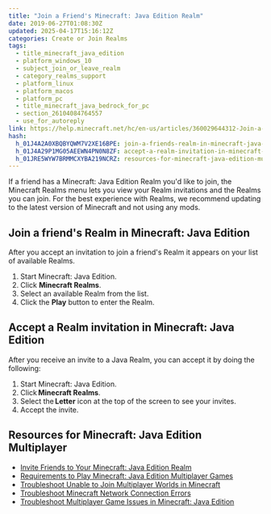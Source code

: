 ```yaml
---
title: "Join a Friend's Minecraft: Java Edition Realm"
date: 2019-06-27T01:08:30Z
updated: 2025-04-17T15:16:12Z
categories: Create or Join Realms
tags:
  - title_minecraft_java_edition
  - platform_windows_10
  - subject_join_or_leave_realm
  - category_realms_support
  - platform_linux
  - platform_macos
  - platform_pc
  - title_minecraft_java_bedrock_for_pc
  - section_26104084764557
  - use_for_autoreply
link: https://help.minecraft.net/hc/en-us/articles/360029644312-Join-a-Friend-s-Minecraft-Java-Edition-Realm
hash:
  h_01J4A2A0XBQBYQWM7V2XE16BPE: join-a-friends-realm-in-minecraft-java-edition
  h_01J4A29P1MG05AEEWN4PN0N8ZF: accept-a-realm-invitation-in-minecraft-java-edition
  h_01JRE5WYW7BRMMCXYBA219NCRZ: resources-for-minecraft-java-edition-multiplayer
---
```


If a friend has a Minecraft: Java Edition Realm you'd like to join, the Minecraft Realms menu lets you view your Realm invitations and the Realms you can join. For the best experience with Realms, we recommend updating to the latest version of Minecraft and not using any mods.

## Join a friend's Realm in Minecraft: Java Edition

After you accept an invitation to join a friend's Realm it appears on your list of available Realms.

1.  Start Minecraft: Java Edition.
2.  Click **Minecraft Realms**.
3.  Select an available Realm from the list.
4.  Click the **Play** button to enter the Realm.

## Accept a Realm invitation in Minecraft: Java Edition

After you receive an invite to a Java Realm, you can accept it by doing the following:

1.  Start Minecraft: Java Edition.
2.  Click **Minecraft Realms**.
3.  Select the **Letter** icon at the top of the screen to see your invites.
4.  Accept the invite.

## Resources for Minecraft: Java Edition Multiplayer

- [Invite Friends to Your Minecraft: Java Edition Realm](./Invite-Friends-to-Your-Minecraft-Java-Edition-Realm.md)
- [Requirements to Play Minecraft: Java Edition Multiplayer Games](../Multiplayer-Support/Requirements-to-Play-Minecraft-Java-Edition-Multiplayer-Games.md)
- [Troubleshoot Unable to Join Multiplayer Worlds in Minecraft](../Troubleshoot-Minecraft-Realms/Troubleshoot-Unable-to-Join-Multiplayer-Worlds-in-Minecraft.md)
- [Troubleshoot Minecraft Network Connection Errors](../Performance-Troubleshooting/Troubleshoot-Minecraft-Network-Connection-Errors.md)
- [Troubleshoot Multiplayer Game Issues in Minecraft: Java Edition](../Multiplayer-Support/Troubleshooting-Multiplayer-Game-Issues-in-Minecraft-Java-Edition.md)
